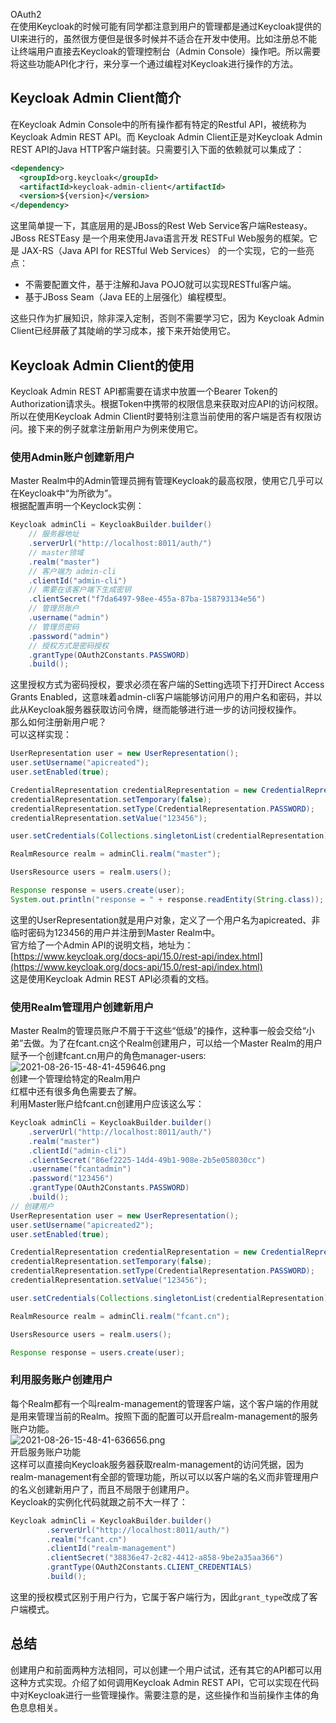OAuth2<br />在使用Keycloak的时候可能有同学都注意到用户的管理都是通过Keycloak提供的UI来进行的，虽然很方便但是很多时候并不适合在开发中使用。比如注册总不能让终端用户直接去Keycloak的管理控制台（Admin Console）操作吧。所以需要将这些功能API化才行，来分享一个通过编程对Keycloak进行操作的方法。
<a name="hXQqP"></a>
## Keycloak Admin Client简介
在Keycloak Admin Console中的所有操作都有特定的Restful API，被统称为Keycloak Admin REST API。而 Keycloak Admin Client正是对Keycloak Admin REST API的Java HTTP客户端封装。只需要引入下面的依赖就可以集成了：
```xml
<dependency>
  <groupId>org.keycloak</groupId>
  <artifactId>keycloak-admin-client</artifactId>
  <version>${version}</version>
</dependency>
```
这里简单提一下，其底层用的是JBoss的Rest Web Service客户端Resteasy。JBoss RESTEasy 是一个用来使用Java语言开发 RESTFul Web服务的框架。它是 JAX-RS（Java API for RESTful Web Services） 的一个实现，它的一些亮点：

- 不需要配置文件，基于注解和Java POJO就可以实现RESTful客户端。
- 基于JBoss  Seam（Java EE的上层强化）编程模型。

这些只作为扩展知识，除非深入定制，否则不需要学习它，因为 Keycloak Admin Client已经屏蔽了其陡峭的学习成本，接下来开始使用它。
<a name="XHWyW"></a>
## Keycloak Admin Client的使用
Keycloak Admin REST API都需要在请求中放置一个Bearer Token的Authorization请求头。根据Token中携带的权限信息来获取对应API的访问权限。所以在使用Keycloak Admin Client时要特别注意当前使用的客户端是否有权限访问。接下来的例子就拿注册新用户为例来使用它。
<a name="Caxy7"></a>
### 使用Admin账户创建新用户
Master Realm中的Admin管理员拥有管理Keycloak的最高权限，使用它几乎可以在Keycloak中“为所欲为”。<br />根据配置声明一个Keyclock实例：
```java
Keycloak adminCli = KeycloakBuilder.builder()
    // 服务器地址
    .serverUrl("http://localhost:8011/auth/")
    // master领域
    .realm("master")
    // 客户端为 admin-cli  
    .clientId("admin-cli")
    // 需要在该客户端下生成密钥
    .clientSecret("f7da6497-98ee-455a-87ba-158793134e56")
    // 管理员账户
    .username("admin")
    // 管理员密码 
    .password("admin")
    // 授权方式是密码授权 
    .grantType(OAuth2Constants.PASSWORD)
    .build();
```
这里授权方式为密码授权，要求必须在客户端的Setting选项下打开Direct Access Grants Enabled，这意味着admin-cli客户端能够访问用户的用户名和密码，并以此从Keycloak服务器获取访问令牌，继而能够进行进一步的访问授权操作。<br />那么如何注册新用户呢？<br />可以这样实现：
```java
UserRepresentation user = new UserRepresentation();
user.setUsername("apicreated");
user.setEnabled(true);

CredentialRepresentation credentialRepresentation = new CredentialRepresentation();
credentialRepresentation.setTemporary(false);
credentialRepresentation.setType(CredentialRepresentation.PASSWORD);
credentialRepresentation.setValue("123456");

user.setCredentials(Collections.singletonList(credentialRepresentation));

RealmResource realm = adminCli.realm("master");

UsersResource users = realm.users();

Response response = users.create(user);
System.out.println("response = " + response.readEntity(String.class));
```
这里的UserRepresentation就是用户对象，定义了一个用户名为apicreated、非临时密码为123456的用户并注册到Master Realm中。<br />官方给了一个Admin API的说明文档，地址为：[https://www.keycloak.org/docs-api/15.0/rest-api/index.html](https://www.keycloak.org/docs-api/15.0/rest-api/index.html)<br />这是使用Keycloak Admin REST API必须看的文档。
<a name="israW"></a>
### 使用Realm管理用户创建新用户
Master Realm的管理员账户不屑于干这些“低级”的操作，这种事一般会交给“小弟”去做。为了在fcant.cn这个Realm创建用户，可以给一个Master Realm的用户赋予一个创建fcant.cn用户的角色manager-users:<br />![2021-08-26-15-48-41-459646.png](https://cdn.nlark.com/yuque/0/2021/png/396745/1629964836889-5290ec79-807c-49da-922b-e967d037cdda.png#clientId=ud4017daa-56e9-4&from=ui&id=u095c0cea&originHeight=392&originWidth=1080&originalType=binary&ratio=1&size=62595&status=done&style=shadow&taskId=u68e4d117-366d-42c7-9870-42618727c43)<br />创建一个管理给特定的Realm用户<br />红框中还有很多角色需要去了解。<br />利用Master账户给fcant.cn创建用户应该这么写：
```java
Keycloak adminCli = KeycloakBuilder.builder()
    .serverUrl("http://localhost:8011/auth/")
    .realm("master")
    .clientId("admin-cli")
    .clientSecret("86ef2225-14d4-49b1-908e-2b5e058030cc")
    .username("fcantadmin")
    .password("123456")
    .grantType(OAuth2Constants.PASSWORD)
    .build();
// 创建用户        
UserRepresentation user = new UserRepresentation();
user.setUsername("apicreated2");
user.setEnabled(true);

CredentialRepresentation credentialRepresentation = new CredentialRepresentation();
credentialRepresentation.setTemporary(false);
credentialRepresentation.setType(CredentialRepresentation.PASSWORD);
credentialRepresentation.setValue("123456");

user.setCredentials(Collections.singletonList(credentialRepresentation));

RealmResource realm = adminCli.realm("fcant.cn");

UsersResource users = realm.users();

Response response = users.create(user);
```
<a name="ANYoh"></a>
### 利用服务账户创建用户
每个Realm都有一个叫realm-management的管理客户端，这个客户端的作用就是用来管理当前的Realm。按照下面的配置可以开启realm-management的服务账户功能。<br />![2021-08-26-15-48-41-636656.png](https://cdn.nlark.com/yuque/0/2021/png/396745/1629964836906-813474ae-eae3-4218-9c5a-e4de3d6ad1b5.png#clientId=ud4017daa-56e9-4&from=ui&id=tU7Op&originHeight=742&originWidth=916&originalType=binary&ratio=1&size=54217&status=done&style=shadow&taskId=u3aa7def4-a996-4ab8-a341-c505a304937)<br />开启服务账户功能<br />这样可以直接向Keycloak服务器获取realm-management的访问凭据，因为realm-management有全部的管理功能，所以可以以客户端的名义而非管理用户的名义创建新用户了，而且不局限于创建用户。<br />Keycloak的实例化代码就跟之前不大一样了：
```java
Keycloak adminCli = KeycloakBuilder.builder()
        .serverUrl("http://localhost:8011/auth/")
        .realm("fcant.cn")
        .clientId("realm-management")
        .clientSecret("38836e47-2c82-4412-a858-9be2a35aa366")
        .grantType(OAuth2Constants.CLIENT_CREDENTIALS)
        .build();
```
这里的授权模式区别于用户行为，它属于客户端行为，因此`grant_type`改成了客户端模式。
<a name="hp3Zp"></a>
## 总结
创建用户和前面两种方法相同，可以创建一个用户试试，还有其它的API都可以用这种方式实现。介绍了如何调用Keycloak Admin REST API，它可以实现在代码中对Keycloak进行一些管理操作。需要注意的是，这些操作和当前操作主体的角色息息相关。
